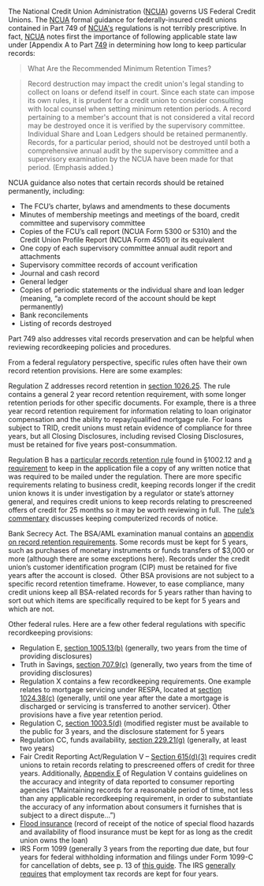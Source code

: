 
The National Credit Union Administration ([NCUA](https://www.ncua.gov)) governs US Federal Credit Unions.  The [NCUA](https://www.ncua.gov) formal guidance for federally-insured credit unions contained in Part 749 of [NCUA's](https://www.ncua.gov) regulations is not terribly prescriptive. In fact, [NCUA](http://nafcucomplianceblog.typepad.com/nafcu_weblog/2016/07/oldie-but-goodie-record-retention-.html) notes first the importance of following applicable state law under [Appendix A to Part [749](https://www.ecfr.gov/cgi-bin/text-idx?SID=21ab23ef124e366686e46d1e1bcef3e9&mc=true&tpl=/ecfrbrowse/Title12/12cfr749_main_02.tpl) in determining how long to keep particular records:

> What Are the Recommended Minimum Retention Times?

> Record destruction may impact the credit union's legal standing to collect on loans or defend itself in court. Since each state can impose its own rules, it is prudent for a credit union to consider consulting with local counsel when setting minimum retention periods. A record pertaining to a member's account that is not considered a vital record may be destroyed once it is verified by the supervisory committee. Individual Share and Loan Ledgers should be retained permanently. Records, for a particular period, should not be destroyed until both a comprehensive annual audit by the supervisory committee and a supervisory examination by the NCUA have been made for that period. (Emphasis added.) 

NCUA guidance also notes that certain records should be retained permanently, including:

*   The FCU’s charter, bylaws and amendments to these documents
*   Minutes of membership meetings and meetings of the board, credit committee and supervisory committee
*   Copies of the FCU’s call report (NCUA Form 5300 or 5310) and the Credit Union Profile Report (NCUA Form 4501) or its equivalent
*   One copy of each supervisory committee annual audit report and attachments
*   Supervisory committee records of account verification
*   Journal and cash record
*   General ledger
*   Copies of periodic statements or the individual share and loan ledger (meaning, “a complete record of the account should be kept permanently)
*   Bank reconcilements
*   Listing of records destroyed

Part 749 also addresses vital records preservation and can be helpful when reviewing recordkeeping policies and procedures.

From a federal regulatory perspective, specific rules often have their own record retention provisions. Here are some examples:

Regulation Z addresses record retention in [section 1026.25](https://www.google.com/url?q=http://www.ecfr.gov/cgi-bin/text-idx?SID%3Dbc8649c04194e4b989a32c5c6cbf76fb%26mc%3Dtrue%26node%3Dse12.9.1026_125%26rgn%3Ddiv8&sa=D&ust=1498356573029000&usg=AFQjCNFvojbznDVAF5_SRgX3KOCoJ7PU3Q). The rule contains a general 2 year record retention requirement, with some longer retention periods for other specific documents. For example, there is a three year record retention requirement for information relating to loan originator compensation and the ability to repay/qualified mortgage rule. For loans subject to TRID, credit unions must retain evidence of compliance for three years, but all Closing Disclosures, including revised Closing Disclosures, must be retained for five years post-consummation.

Regulation B has a [particular records retention rule](https://www.google.com/url?q=http://www.ecfr.gov/cgi-bin/text-idx?SID%3D600feb2e3758a854a2f0ae0a3dbc570a%26node%3D12:8.0.2.8.2.0.1.12%26rgn%3Ddiv8&sa=D&ust=1498356573030000&usg=AFQjCNFWSmWCHzv32rSObxAikQw6vUDrfA) found in §1002.12 and [a requirement](https://www.google.com/url?q=http://www.ecfr.gov/cgi-bin/text-idx?SID%3D600feb2e3758a854a2f0ae0a3dbc570a%26node%3D12:8.0.2.8.2.0.1.12%26rgn%3Ddiv8&sa=D&ust=1498356573030000&usg=AFQjCNFWSmWCHzv32rSObxAikQw6vUDrfA) to keep in the application file a copy of any written notice that was required to be mailed under the regulation. There are more specific requirements relating to business credit, keeping records longer if the credit union knows it is under investigation by a regulator or state’s attorney general, and requires credit unions to keep records relating to prescreened offers of credit for 25 months so it may be worth reviewing in full. The [rule’s commentary](https://www.google.com/url?q=http://www.ecfr.gov/cgi-bin/retrieveECFR?gp%3D%26SID%3D6852755b7981b2799ab8716d46c243ab%26mc%3Dtrue%26n%3Dpt12.8.1002%26r%3DPART%26ty%3DHTML%23ap12.8.1002_116.1&sa=D&ust=1498356573031000&usg=AFQjCNGAIbQX_C8AbnQn6xaQGwed-mE-5A) discusses keeping computerized records of notice.

Bank Secrecy Act. The BSA/AML examination manual contains an [appendix on record retention requirements](https://www.google.com/url?q=https://www.ffiec.gov/bsa_aml_infobase/pages_manual/OLM_116.htm&sa=D&ust=1498356573032000&usg=AFQjCNH7leOydkxZLMykMMBwuI0JdhGHpA). Some records must be kept for 5 years, such as purchases of monetary instruments or funds transfers of $3,000 or more (although there are some exceptions here). Records under the credit union’s customer identification program (CIP) must be retained for five years after the account is closed.  Other BSA provisions are not subject to a specific record retention timeframe. However, to ease compliance, many credit unions keep all BSA-related records for 5 years rather than having to sort out which items are specifically required to be kept for 5 years and which are not.

Other federal rules. Here are a few other federal regulations with specific recordkeeping provisions:

*   Regulation E, [section 1005.13(b)](https://www.google.com/url?q=http://www.ecfr.gov/cgi-bin/text-idx?SID%3D5c21e9520c115b43c457d935b797c162%26mc%3Dtrue%26node%3Dse12.8.1005_113%26rgn%3Ddiv8&sa=D&ust=1498356573034000&usg=AFQjCNGZeO5u7SOcXpoEvcNL7OeDBOXIAg) (generally, two years from the time of providing disclosures)
*   Truth in Savings, [section 707.9(c)](https://www.google.com/url?q=http://www.ecfr.gov/cgi-bin/text-idx?SID%3D38782dc7540b51e0cff68fa18853e1ea%26mc%3Dtrue%26node%3Dse12.7.707_19%26rgn%3Ddiv8&sa=D&ust=1498356573034000&usg=AFQjCNFYgj7HvmSdIToMoo76scBcBwMc-w) (generally, two years from the time of providing disclosures)
*   Regulation X contains a few recordkeeping requirements. One example relates to mortgage servicing under RESPA, located at [section 1024.38(c)](https://www.google.com/url?q=http://www.ecfr.gov/cgi-bin/text-idx?SID%3Dc530b0589374a53443fea0a2bd16dc5e%26mc%3Dtrue%26node%3Dse12.8.1024_138%26rgn%3Ddiv8&sa=D&ust=1498356573035000&usg=AFQjCNEQoQWZqe9RnuZTnqy0bn4gO0fDBg) (generally, until one year after the date a mortgage is discharged or servicing is transferred to another servicer). Other provisions have a five year retention period.
*   Regulation C, [section 1003.5(d)](https://www.google.com/url?q=http://www.ecfr.gov/cgi-bin/text-idx?SID%3D5b5cc0b48c152d95cecafa127850a56e%26mc%3Dtrue%26tpl%3D/ecfrbrowse/Title12/12cfr1003_main_02.tpl&sa=D&ust=1498356573036000&usg=AFQjCNEyq2cBqsCLoR9aWppFOrxkCqcUbQ) (modified register must be available to the public for 3 years, and the disclosure statement for 5 years
*   Regulation CC, funds availability, [section 229.21(g)](https://www.google.com/url?q=http://www.ecfr.gov/cgi-bin/text-idx?SID%3Dbd8af386a18b43338445768cb7786a4b%26mc%3Dtrue%26node%3Dse12.3.229_121%26rgn%3Ddiv8&sa=D&ust=1498356573037000&usg=AFQjCNE6ioOzv1BtQQmDQUWiRlG5YzpWeQ) (generally, at least two years)
*   Fair Credit Reporting Act/Regulation V – [Section 615(d)(3)](https://www.google.com/url?q=https://www.consumer.ftc.gov/sites/default/files/articles/pdf/pdf-0111-fair-credit-reporting-act.pdf&sa=D&ust=1498356573038000&usg=AFQjCNHcRG1pYcCRS0hrI3CFLXRr1gbhcg) requires credit unions to retain records relating to prescreened offers of credit for three years. Additionally, [Appendix E](https://www.google.com/url?q=http://www.ecfr.gov/cgi-bin/text-idx?SID%3Dbb0d71f7d659810a1728672cd3393843%26mc%3Dtrue%26node%3Dap12.8.1022_1140.e%26rgn%3Ddiv9&sa=D&ust=1498356573038000&usg=AFQjCNHe94VE1pxhQOno0TBckjMma4-w4w) of Regulation V contains guidelines on the accuracy and integrity of data reported to consumer reporting agencies (“Maintaining records for a reasonable period of time, not less than any applicable recordkeeping requirement, in order to substantiate the accuracy of any information about consumers it furnishes that is subject to a direct dispute…”)
*   [Flood insurance](https://www.google.com/url?q=http://www.ecfr.gov/cgi-bin/text-idx?SID%3D3a7187a9c99972eaf6f56ba24ad008e0%26mc%3Dtrue%26node%3Dse12.7.760_19%26rgn%3Ddiv8&sa=D&ust=1498356573039000&usg=AFQjCNGviibqRm2Ve0dNtAYBiEFITd5e2Q) (record of receipt of the notice of special flood hazards and availability of flood insurance must be kept for as long as the credit union owns the loan)
*   IRS Form 1099 (generally 3 years from the reporting due date, but four years for federal withholding information and filings under Form 1099-C for cancellation of debts, see p. 13 of [this guide](https://www.google.com/url?q=https://www.irs.gov/pub/irs-pdf/p1220.pdf&sa=D&ust=1498356573040000&usg=AFQjCNEABwDMKDpO089MrjIMcDoUrPSV1A). The IRS [generally requires](https://www.google.com/url?q=https://www.irs.gov/publications/p15/ar01.html%23en_US_2016_publink1000294375&sa=D&ust=1498356573041000&usg=AFQjCNE3Ghid5Hqa1UuSOZIIizQzD6bByA) that employment tax records are kept for four years.
